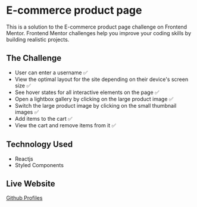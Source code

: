 # E-commerce product page

This is a solution to the E-commerce product page challenge on Frontend Mentor. Frontend Mentor challenges help you improve your coding skills by building realistic projects.


## The Challenge

-   User can enter a username ✅
-   View the optimal layout for the site depending on their device's screen size ✅
-   See hover states for all interactive elements on the page ✅
-   Open a lightbox gallery by clicking on the large product image ✅ 
-   Switch the large product image by clicking on the small thumbnail images ✅
-   Add items to the cart ✅
-   View the cart and remove items from it ✅

## Technology Used
- Reactjs
- Styled Components


## Live Website
[Github Profiles](https://fail2ban-ecommerce-page.netlify.app/)

